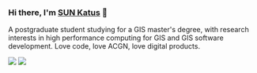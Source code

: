 ### Hi there, I'm [SUN Katus](https://blog.csdn.net/weixin_44195757) 👋

A postgraduate student studying for a GIS master's degree, with research interests in high performance computing for GIS and GIS software development. Love code, love ACGN, love digital products.


![](https://github-readme-stats.vercel.app/api?username=katus98&count_private=true&show_icons=true&theme=vue-dark&hide_title=true)
![](https://github-readme-stats.vercel.app/api/top-langs/?username=katus98&layout=compact&theme=vue-dark)
